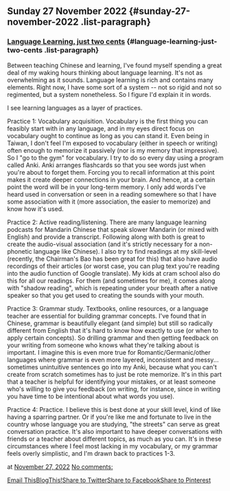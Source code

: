 ## Sunday 27 November 2022 {#sunday-27-november-2022 .list-paragraph}

### [Language Learning, just two cents](https://www.rohanprasad.org/2022/11/language-learning-just-two-cents.html)  {#language-learning-just-two-cents .list-paragraph}

Between teaching Chinese and learning, I\'ve found myself spending a
great deal of my waking hours thinking about language learning. It\'s
not as overwhelming as it sounds. Language learning is rich and contains
many elements. Right now, I have some sort of a system \-- not so rigid
and not so regimented, but a system nonetheless. So I figure I\'d
explain it in words.

I see learning languages as a layer of practices. 

Practice 1: Vocabulary acquisition. Vocabulary is the first thing you
can feasibly start with in any language, and in my eyes direct focus on
vocabulary ought to continue as long as you can stand it. Even being in
Taiwan, I don\'t feel I\'m exposed to vocabulary (either in speech or
writing) often enough to memorize it passively (nor is my memory that
impressive). So I \"go to the gym\" for vocabulary. I try to do so every
day using a program called Anki. Anki arranges flashcards so that you
see words just when you\'re about to forget them. Forcing you to recall
information at this point makes it create deeper connections in your
brain. And hence, at a certain point the word will be in your long-term
memory. I only add words I\'ve heard used in conversation or seen in a
reading somewhere so that I have some association with it (more
association, the easier to memorize) and know how it\'s used.

Practice 2: Active reading/listening. There are many language learning
podcasts for Mandarin Chinese that speak slower Mandarin (or mixed with
English) and provide a transcript. Following along with both is great to
create the audio-visual association (and it\'s strictly necessary for a
non-phonetic language like Chinese). I also try to find readings at my
skill-level (recently, the Chairman\'s Bao has been great for this) that
also have audio recordings of their articles (or worst case, you can
plug text you\'re reading into the audio function of Google translate).
My kids at cram school also do this for all our readings. For them (and
sometimes for me), it comes along with \"shadow reading\", which is
repeating under your breath after a native speaker so that you get used
to creating the sounds with your mouth.

Practice 3: Grammar study. Textbooks, online resources, or a language
teacher are essential for building grammar concepts. I\'ve found that in
Chinese, grammar is beautifully elegant (and simple) but still so
radically different from English that it\'s hard to know how exactly to
use (or when to apply certain concepts). So drilling grammar and then
getting feedback on your writing from someone who knows what they\'re
talking about is important. I imagine this is even more true for
Romantic/Germanic/other languages where grammar is even more layered,
inconsistent and messy\... sometimes unintuitive sentences go into my
Anki, because what you can\'t create from scratch sometimes has to just
be rote memorize. It\'s in this part that a teacher is helpful for
identifying your mistakes, or at least someone who\'s willing to give
you feedback (on writing, for instance, since in writing you have time
to be intentional about what words you use).

Practice 4: Practice. I believe this is best done at your skill level,
kind of like having a sparring partner. Or if you\'re like me and
fortunate to live in the country whose language you are studying, \"the
streets\" can serve as great conversation practice. It\'s also important
to have deeper conversations with friends or a teacher about different
topics, as much as you can. It\'s in these circumstances where I feel
most lacking in my vocabulary, or my grammar feels overly simplistic,
and I\'m drawn back to practices 1-3.

at [November 27,
2022](https://www.rohanprasad.org/2022/11/language-learning-just-two-cents.html)
[No
comments:](https://www.rohanprasad.org/2022/11/language-learning-just-two-cents.html#comment-form)

[Email
This](https://www.blogger.com/share-post.g?blogID=597296393545314941&postID=5399560398151492897&target=email)[BlogThis!](https://www.blogger.com/share-post.g?blogID=597296393545314941&postID=5399560398151492897&target=blog)[Share
to
Twitter](https://www.blogger.com/share-post.g?blogID=597296393545314941&postID=5399560398151492897&target=twitter)[Share
to
Facebook](https://www.blogger.com/share-post.g?blogID=597296393545314941&postID=5399560398151492897&target=facebook)[Share
to
Pinterest](https://www.blogger.com/share-post.g?blogID=597296393545314941&postID=5399560398151492897&target=pinterest)

